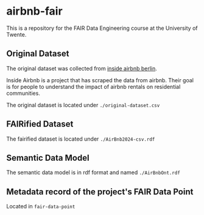 # airbnb-fair

This is a repository for the FAIR Data Engineering course at the University of Twente.

## Original Dataset

The original dataset was collected from [inside airbnb berlin](https://insideairbnb.com/berlin/).

Inside Airbnb is a project that has scraped the data from airbnb. Their goal is for people to understand the impact of airbnb rentals on residential communities.

The original dataset is located under `./original-dataset.csv`

## FAIRified Dataset

The fairified dataset is located under `./AirBnb2024-csv.rdf`

## Semantic Data Model

The semantic data model is in rdf format and named `./AirBnbOnt.rdf`

## Metadata record of the project's FAIR Data Point

Located in `fair-data-point`
